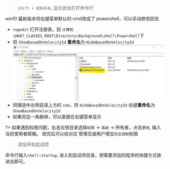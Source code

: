 > `shift + 鼠标右击`, 显示此处打开命令行
    
win10 最新版本将右键菜单默认的 cmd改成了 powershell，可以手动修改回去
- `regedit` 打开注册表，到 `计算机\HKEY_CLASSES_ROOT\Directory\Background\shell\Powershell`下
- 将 `ShowBasedOnVelocityId` **重命名**为 `HideBasedOnVelocityId`  
![ps-hide](img/ps-hide.png)
- 同理选中左侧目录上方的 `cmd`，将 `HideBasedOnVelocityId` 右键**重命名**为 `ShowBasedOnVelocityId`
- 如果将这一条删掉，可以直接在右键菜单显示

?> 如果遇到权限问题，右击左侧目录选择`权限` -> `高级` -> 所有者，点击`更改`, 输入当前使用者邮箱。
改完后可以给对应 管理员或用户增加`完全控制`权限

> 添加开机启动项

命令行输入`shell:startup`, 进入到启动项目录，把需要添加的程序的快捷方式放进去即可。

